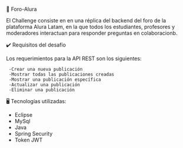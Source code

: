 📝 Foro-Alura

El Challenge consiste en en una réplica del backend del foro de la plataforma Alura Latam, en la que todos los estudiantes, profesores y moderadores interactuan para responder preguntas en colaboracionb.

✔️ Requisitos del desafío

Los requerimientos para la API REST son los siguientes:

     -Crear una nueva publicación
     -Mostrar todas las publicaciones creadas
     -Mostrar una publicación específica
     -Actualizar una publicación
     -Eliminar una publicación

🖥️ Tecnologías utilizadas:

- Eclipse
- MySql
- Java
- Spring Security
- Token JWT

